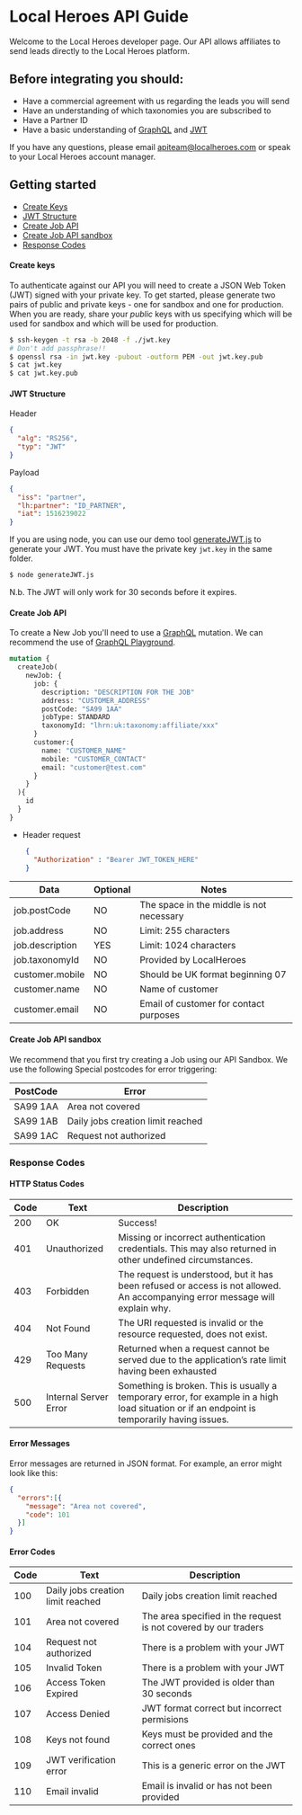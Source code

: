 # Local Heroes API Guide

Welcome to the Local Heroes developer page. Our API allows affiliates to send leads directly to the Local Heroes platform.

## Before integrating you should:

* Have a commercial agreement with us regarding the leads you will send
* Have an understanding of which taxonomies you are subscribed to
* Have a Partner ID
* Have a basic understanding of [GraphQL](https://graphql.org/) and [JWT](https://jwt.io/)

If you have any questions, please email apiteam@localheroes.com or speak to your Local Heroes account manager.

## Getting started
* [Create Keys](#create-keys)
* [JWT Structure](#jwt-structure)
* [Create Job API](#create-job-api)
* [Create Job API sandbox](#create-job-api-sandbox)
* [Response Codes](#response-codes)

#### Create keys
To authenticate against our API you will need to create a JSON Web Token (JWT) signed with your private key. To get started, please generate two pairs of public and private keys - one for sandbox and one for production. When you are ready, share your _public_ keys with us specifying which will be used for sandbox and which will be used for production.

```bash
$ ssh-keygen -t rsa -b 2048 -f ./jwt.key
# Don't add passphrase!!
$ openssl rsa -in jwt.key -pubout -outform PEM -out jwt.key.pub
$ cat jwt.key
$ cat jwt.key.pub
```

####  JWT Structure

Header
```json
{
  "alg": "RS256",
  "typ": "JWT"
}
```

Payload
```json
{
  "iss": "partner",
  "lh:partner": "ID_PARTNER",
  "iat": 1516239022
}
```

If you are using node, you can use our demo tool [generateJWT.js](./generateJWT.js) to generate your JWT.  You must have the private key `jwt.key` in the same folder.

```bash
$ node generateJWT.js
```

N.b. The JWT will only work for 30 seconds before it expires.

#### Create Job API
To create a New Job you'll need to use a [GraphQL](https://graphql.org/) mutation. We can recommend the use of [GraphQL Playground](https://github.com/prismagraphql/graphql-playground).
```graphql
mutation {
  createJob(
    newJob: {
      job: {
        description: "DESCRIPTION FOR THE JOB"
        address: "CUSTOMER_ADDRESS"
        postCode: "SA99 1AA"
        jobType: STANDARD
        taxonomyId: "lhrn:uk:taxonomy:affiliate/xxx"
      }
      customer:{
        name: "CUSTOMER_NAME"
        mobile: "CUSTOMER_CONTACT"
        email: "customer@test.com"
      }
    }
  ){
    id
  }
}
```
- Header request
```json
    {
      "Authorization" : "Bearer JWT_TOKEN_HERE"
    }
```

| Data  | Optional | Notes |
| ------------- | ------------- | ------------- |
| job.postCode | NO | The space in the middle is not necessary  |
| job.address | NO | Limit: 255 characters |
| job.description | YES | Limit: 1024 characters |
| job.taxonomyId | NO | Provided by LocalHeroes |
|customer.mobile	|NO|	Should be UK format beginning 07|
|customer.name	|NO|	Name of customer|
|customer.email	|NO	|Email of customer for contact purposes|
#### Create Job API sandbox

We recommend that you first try creating a Job using our API Sandbox.
We use the following Special postcodes for error triggering:

| PostCode  | Error |
| ------------- | ------------- |
| SA99 1AA  | Area not covered  |
| SA99 1AB  | Daily jobs creation limit reached  |
|SA99 1AC|	Request not authorized|

### Response Codes

#### HTTP Status Codes

|Code|Text|Description|
|--- |--- |--- |
|200|OK|Success!|
|401|Unauthorized|Missing or incorrect authentication credentials. This may also returned in other undefined circumstances.|
|403|Forbidden|The request is understood, but it has been refused or access is not allowed. An accompanying error message will explain why.|
|404|Not Found|The URI requested is invalid or the resource requested, does not exist.|
|429|Too Many Requests|Returned when a request cannot be served due to the application’s rate limit having been exhausted|
|500|Internal Server Error|Something is broken. This is usually a temporary error, for example in a high load situation or if an endpoint is temporarily having issues.|

#### Error Messages
Error messages are returned in JSON format. For example, an error might look like this:

```json
{
  "errors":[{
    "message": "Area not covered",
    "code": 101
  }]
}
```

#### Error Codes

|Code|Text|Description|
|--- |--- |--- |
|100|	Daily jobs creation limit reached|	Daily jobs creation limit reached
|101|	Area not covered|	The area specified in the request is not covered by our traders
|104|	Request not authorized|	There is a problem with your JWT
|105|	Invalid Token|	There is a problem with your JWT
|106|	Access Token Expired|	The JWT provided is older than 30 seconds
|107|	Access Denied|	JWT format correct but incorrect permisions
|108|	Keys not found|	Keys must be provided and the correct ones
|109|	JWT verification error|	This is a generic error on the JWT
|110|	Email invalid|	Email is invalid or has not been provided
